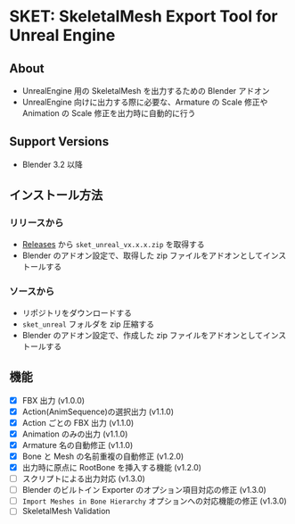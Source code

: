 # SKET: SkeletalMesh Export Tool for Unreal Engine

## About

- UnrealEngine 用の SkeletalMesh を出力するための Blender アドオン
- UnrealEngine 向けに出力する際に必要な、Armature の Scale 修正や Animation の Scale 修正を出力時に自動的に行う

## Support Versions

- Blender 3.2 以降

## インストール方法

### リリースから

- [Releases](https://github.com/t-sumisaki/SKET/Releases) から `sket_unreal_vx.x.x.zip` を取得する
- Blender のアドオン設定で、取得した zip ファイルをアドオンとしてインストールする

### ソースから

- リポジトリをダウンロードする
- `sket_unreal` フォルダを zip 圧縮する
- Blender のアドオン設定で、作成した zip ファイルをアドオンとしてインストールする

## 機能

- [x] FBX 出力 (v1.0.0)
- [x] Action(AnimSequence)の選択出力 (v1.1.0)
- [x] Action ごとの FBX 出力 (v1.1.0)
- [x] Animation のみの出力 (v1.1.0)
- [x] Armature 名の自動修正 (v1.1.0)
- [x] Bone と Mesh の名前重複の自動修正 (v1.2.0)
- [x] 出力時に原点に RootBone を挿入する機能 (v1.2.0)
- [ ] スクリプトによる出力対応 (v1.3.0)
- [ ] Blender のビルトイン Exporter のオプション項目対応の修正 (v1.3.0)
- [ ] `Import Meshes in Bone Hierarchy` オプションへの対応機能の修正 (v1.3.0)
- [ ] SkeletalMesh Validation
